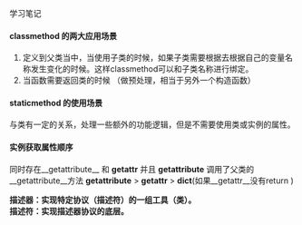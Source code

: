学习笔记

#### classmethod 的两大应用场景
1. 定义到父类当中，当使用子类的时候，如果子类需要根据去根据自己的变量名称发生变化的时候。这样classmethod可以和子类名称进行绑定。
2. 当函数需要返回类的时候 （做预处理，相当于另外一个构造函数）

#### staticmethod 的使用场景
与类有一定的关系，处理一些额外的功能逻辑，但是不需要使用类或实例的属性。




#### 实例获取属性顺序
同时存在__getattribute__ 和 __getattr__ 并且 __getattribute__ 调用了父类的 __getattribute__方法
__getattribute__ > __getattr__ > __dict__(如果__getattr__没有return )


**描述器：实现特定协议（描述符）的一组工具（类）。**  
**描述符：实现描述器协议的底层。**  
